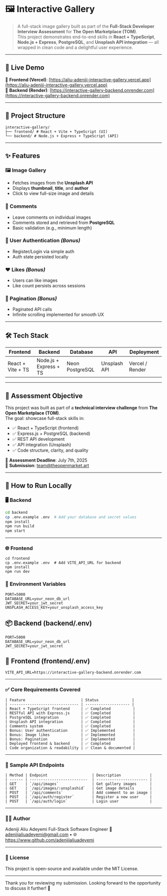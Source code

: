 # 🖼️ Interactive Gallery

> A full-stack image gallery built as part of the **Full-Stack Developer Interview Assessment** for **The Open Marketplace (TOM)**.  
This project demonstrates end-to-end skills in **React + TypeScript**, **Node.js + Express**, **PostgreSQL**, and **Unsplash API integration** — all wrapped in clean code and a delightful user experience.

---

## 🚀 Live Demo

🔗 **Frontend (Vercel)**: [https://aliu-adeniji-interactive-gallery.vercel.app](https://aliu-adeniji-interactive-gallery.vercel.app)  
🔗 **Backend (Render)**: [https://interactive-gallery-backend.onrender.com](https://interactive-gallery-backend.onrender.com)  

---

## 📁 Project Structure

```
interactive-gallery/
├── frontend/ # React + Vite + TypeScript (UI)
└── backend/ # Node.js + Express + TypeScript (API)
```


---

## ✨ Features

### 🖼️ Image Gallery
- Fetches images from the **Unsplash API**
- Displays **thumbnail**, **title**, and **author**
- Click to view full-size image and details

### 💬 Comments
- Leave comments on individual images
- Comments stored and retrieved from **PostgreSQL**
- Basic validation (e.g., minimum length)

### 🔐 User Authentication *(Bonus)*
- Register/Login via simple auth
- Auth state persisted locally

### ❤️ Likes *(Bonus)*
- Users can like images
- Like count persists across sessions

### 🔄 Pagination *(Bonus)*
- Paginated API calls
- Infinite scrolling implemented for smooth UX

---

## 🛠️ Tech Stack

| Frontend               | Backend                      | Database        | API             | Deployment       |
|------------------------|------------------------------|------------------|------------------|------------------|
| React + Vite + TS      | Node.js + Express + TS       | Neon PostgreSQL | Unsplash API    | Vercel / Render  |

---

## 🧠 Assessment Objective

This project was built as part of a **technical interview challenge** from **The Open Marketplace (TOM)**.  
The goal: showcase full-stack skills in:

- ✅ React + TypeScript (frontend)
- ✅ Express.js + PostgreSQL (backend)
- ✅ REST API development
- ✅ API integration (Unsplash)
- ✅ Code structure, clarity, and quality

📝 **Assessment Deadline**: July 7th, 2025  
📧 **Submission**: team@theopenmarket.art

---

## 🧪 How to Run Locally

### 🖥 Backend

```bash
cd backend
cp .env.example .env  # Add your database and secret values
npm install
npm run build
npm start
```
---

### 🌐 Frontend
```
cd frontend
cp .env.example .env  # Add VITE_API_URL for backend
npm install
npm run dev
```

### 🔐 Environment Variables
```
PORT=5000
DATABASE_URL=your_neon_db_url
JWT_SECRET=your_jwt_secret
UNSPLASH_ACCESS_KEY=your_unsplash_access_key
```

## 📦 Backend (backend/.env)
```
PORT=5000
DATABASE_URL=your_neon_db_url
JWT_SECRET=your_jwt_secret
```

## 🎨 Frontend (frontend/.env)
```
VITE_API_URL=https://interactive-gallery-backend.onrender.com
```
---

### ✅ Core Requirements Covered 
```
| Feature                         | Status               |
| ------------------------------- | -------------------- |
| React + TypeScript frontend     | ✅ Completed          |
| RESTful API with Express.js     | ✅ Completed          |
| PostgreSQL integration          | ✅ Completed          |
| Unsplash API integration        | ✅ Completed          |
| Comments system                 | ✅ Completed          |
| Bonus: User authentication      | ✅ Implemented        |
| Bonus: Image likes              | ✅ Implemented        |
| Bonus: Pagination               | ✅ Implemented        |
| Deployed frontend & backend     | ✅ Completed          |
| Code organization & readability | ✅ Clean & documented |

```
---
### 📂 Sample API Endpoints
```
| Method | Endpoint                    | Description             |
| ------ | --------------------------  | ----------------------- |
| GET    | `/api/images`               | Get gallery images      |
| GET    | `/api/images/:unsplashid`   | Get image details       |
| POST   | `/api/comments`             | Add comment to an image |
| POST   | `/api/auth/register`        | Register a new user     |
| POST   | `/api/auth/login`           | Login user              |
```

---
### 👨‍💻 Author
Adeniji Aliu Adeyemi
Full-Stack Software Engineer
📧 adenijialiuadeyemi@gmail.com • 🌐 https://www.github.com/adenijialiuadeyemi

---
### 📝 License
This project is open-source and available under the MIT License.

---
Thank you for reviewing my submission. Looking forward to the opportunity to discuss it further! 🙏
